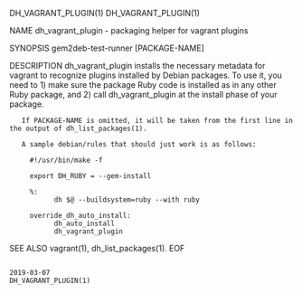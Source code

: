 DH_VAGRANT_PLUGIN(1)                                                                                                                                                                                                                                                                               DH_VAGRANT_PLUGIN(1)

NAME
       dh_vagrant_plugin - packaging helper for vagrant plugins

SYNOPSIS
       gem2deb-test-runner [PACKAGE-NAME]

DESCRIPTION
       dh_vagrant_plugin installs the necessary metadata for vagrant to recognize plugins installed by Debian packages. To use it, you need to 1) make sure the package Ruby code is installed as in any other Ruby package, and 2) call dh_vagrant_plugin at the install phase of your package.

       If PACKAGE-NAME is omitted, it will be taken from the first line in the output of dh_list_packages(1).

       A sample debian/rules that should just work is as follows:

         #!/usr/bin/make -f

         export DH_RUBY = --gem-install

         %:
               dh $@ --buildsystem=ruby --with ruby

         override_dh_auto_install:
               dh_auto_install
               dh_vagrant_plugin

SEE ALSO
       vagrant(1), dh_list_packages(1).  EOF

                                                                                                                                                       2019-03-07                                                                                                                                  DH_VAGRANT_PLUGIN(1)
